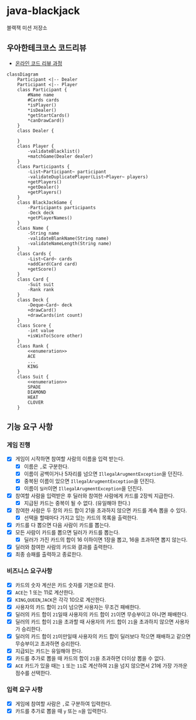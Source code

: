 # java-blackjack

블랙잭 미션 저장소

## 우아한테크코스 코드리뷰

- [온라인 코드 리뷰 과정](https://github.com/woowacourse/woowacourse-docs/blob/master/maincourse/README.md)

```mermaid
classDiagram
    Participant <|-- Dealer
    Participant <|-- Player
    class Participant {
        #Name name
        #Cards cards
        *isPlayer()
        *isDealer()
        *getStartCards()
        *canDrawCard()
    }
    class Dealer {
        
    }
    class Player {
        -validateBlacklist()
        +matchGame(Dealer dealer)
    }
    class Participants {
        -List~Participant~ participant
        -validateDuplicatePlayer(List~Player~ players)
        +getPlayers()
        +getDealer()
        +getPlayers()
    }
    class BlackJackGame {
        -Participants participants
        -Deck deck
        +getPlayerNames()
    }
    class Name {
        -String name
        -validateBlankName(String name)
        -validateNameLength(String name)
    }
    class Cards {
        -List~Card~ cards
        +addCard(Card card)
        +getScore()
    }
    class Card {
        -Suit suit
        -Rank rank
    }
    class Deck {
        -Deque~Card~ deck
        +drawCard()
        +drawCards(int count)
    }
    class Score {
        -int value
        +isWinTo(Score other)
    }
    class Rank {
        <<enumeration>>
        ACE
        ...
        KING
    }
    class Suit {
        <<enumeration>>
        SPADE
        DIAMOND
        HEAT
        CLOVER
    }
```

## 기능 요구 사항

### 게임 진행

- [X] 게임이 시작하면 참여할 사람의 이름을 입력 받는다.
    - [X] 이름은 `,`로 구분한다.
    - [X] 이름이 공백이거나 5자리를 넘으면 `IllegalArugmentException`을 던진다.
    - [X] 중복된 이름이 있으면 `IllegalArugmentException`을 던진다.
    - [X] 이름이 `딜러`이면 `IllegalArugmentException`을 던진다.
- [X] 참여할 사람을 입력받은 후 딜러와 참여한 사람에게 카드를 2장씩 지급한다.
    - [X] 지급된 카드는 중복이 될 수 없다. (유일해야 한다.)
- [X] 참여한 사람은 두 장의 카드 합이 21을 초과하지 않으면 카드를 계속 뽑을 수 있다.
    - [X] 선택을 할때마다 가지고 있는 카드의 목록을 출력한다.
- [X] 카드를 다 뽑으면 다음 사람이 카드를 뽑는다.
- [X] 모든 사람이 카드를 뽑으면 딜러가 카드를 뽑는다.
    - [X] 딜러가 가진 카드의 합이 16 이하이면 1장을 뽑고, 16을 초과하면 뽑지 않는다.
- [X] 딜러와 참여한 사람의 카드와 결과를 출력한다.
- [X] 최종 승패를 출력하고 종료한다.

### 비즈니스 요구사항

- [X] 카드의 숫자 계산은 카드 숫자를 기본으로 한다.
- [X] `ACE`는 1 또는 11로 계산한다.
- [X] `KING`,`QUEEN`,`JACK`은 각각 10으로 계산한다.
- [X] 사용자의 카드 합이 `21`이 넘으면 사용자는 무조건 패배한다.
- [X] 딜러의 카드 합이 `21`일때 사용자의 카드 합이 `21`이면 무승부이고 아니면 패배한다.
- [X] 딜러의 카드 합이 `21`을 초과할 때 사용자의 카드 합이 `21`을 초과하지 않으면 사용자가 승리한다.
- [X] 딜러의 카드 합이 `21`미만일때 사용자의 카드 합이 딜러보다 작으면 패배하고 같으면 무승부이고 초과하면 승리한다.
- [X] 지급되는 카드는 유일해야 한다.
- [X] 카드를 추가로 뽑을 때 카드의 합이 `21`을 초과하면 더이상 뽑을 수 없다.
- [X] `ACE` 카드가 있을 때는 `1` 또는 `11`로 계산하여 `21`을 넘지 않으면서 21에 가장 가까운 점수를 선택한다.

### 입력 요구 사항

- [X] 게임에 참여할 사람은 `,`로 구분하여 입력한다.
- [X] 카드를 추가로 뽑을 때 `y` 또는 `n`을 입력한다.
